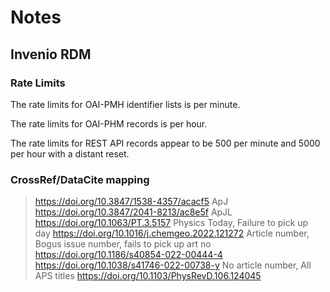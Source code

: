 
# Notes

## Invenio RDM

### Rate Limits

The rate limits for OAI-PMH identifier lists is per minute.

The rate limits for OAI-PHM records is per hour.

The rate limits for REST API records appear to be 500 per minute and 5000 per hour with a distant reset.

### CrossRef/DataCite mapping

> https://doi.org/10.3847/1538-4357/acacf5        ApJ
> https://doi.org/10.3847/2041-8213/ac8e5f        ApJL
> https://doi.org/10.1063/PT.3.5157               Physics Today, Failure to pick up day
> https://doi.org/10.1016/j.chemgeo.2022.121272   Article number, Bogus issue number, fails to pick up art no
> https://doi.org/10.1186/s40854-022-00444-4
> https://doi.org/10.1038/s41746-022-00738-y      No article number, All APS titles
> https://doi.org/10.1103/PhysRevD.106.124045


